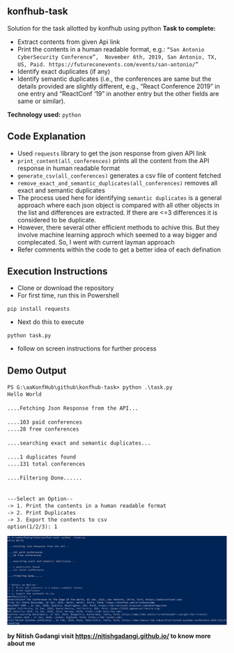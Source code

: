 
## konfhub-task
Solution for the task allotted by konfhub using python
**Task to complete:** 
* Extract contents from given Api link
* Print the contents in a human readable format, e.g.: `“San Antonio CyberSecurity Conference”,  November 6th, 2019, San Antonio, TX, US, Paid. https://futureconevents.com/events/san-antonio/”` 
* Identify exact duplicates (if any)
* Identify semantic duplicates (i.e., the conferences are same but the details provided are slightly different, e.g., “React Conference 2019” in one entry and “ReactConf ‘19” in another entry but the other fields are same or similar). 

**Technology used:** `python`

## Code Explanation

 - Used `requests` library to get the json response from given API link
 - `print_content(all_conferences)` prints all the content from the API response in human readable format
 - `generate_csv(all_conferences)` generates a csv file of content fetched
 - `remove_exact_and_semantic_duplicates(all_conferences)` removes all exact and semantic duplicates
 - The process used here for identifying `semantic duplicates` is a general approach where each json object is compared with all other objects in the list and differences are extracted. If there are <=3 differences it is considered to be duplicate.
 - However, there several other efficient methods to achive this. But they involve machine learning approch which seemed to a way bigger and complecated. So, I went with current layman approach
 - Refer comments within the code to get a better idea of each defination

## Execution Instructions
- Clone or download the repository
- For first time, run this in Powershell
```
pip install requests
```
- Next do this to execute
```
python task.py
```
- follow on screen instructions for further process

## Demo Output

    PS G:\aaKonfHub\github\konfhub-task> python .\task.py
    Hello World
    
    ....Fetching Json Response from the API...
    
    ....103 paid conferences
    ....28 free conferences
    
    ....searching exact and semantic duplicates...
    
    ....1 duplicates found
    ....131 total conferences
    
    ....Filtering Done......
    
    
    ---Select an Option--
    -> 1. Print the contents in a human readable format
    -> 2. Print Duplicates
    -> 3. Export the contents to csv
    option(1/2/3): 1



![Output](https://github.com/NitishGadangi/konfhub-task/blob/master/output.png?raw=true)

**by Nitish  Gadangi visit https://nitishgadangi.github.io/ to know more about me**
